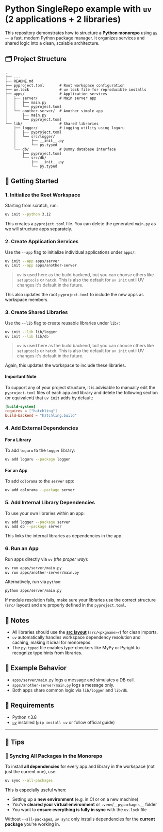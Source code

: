 # Python SingleRepo example with `uv` (2 applications + 2 libraries)

This repository demonstrates how to structure a **Python monorepo** using [`uv`](https://github.com/astral-sh/uv) — a fast, modern Python package manager. It organizes services and shared logic into a clean, scalable architecture.

## 🗂 Project Structure

```
.
├── ...
├── README.md
├── pyproject.toml       # Root workspace configuration
├── uv.lock              # uv lock file for reproducible installs
├── apps/                # Application services
│   ├── server/          # Main server app
│   │   ├── main.py
│   │   └── pyproject.toml
│   └── another-server/  # Another simple app
│       ├── main.py
│       └── pyproject.toml
└── lib/                 # Shared libraries
    ├── logger/          # Logging utility using loguru
    │   ├── pyproject.toml
    │   └── src/logger/
    │       ├── __init__.py
    │       └── py.typed
    └── db/              # Dummy database interface
        ├── pyproject.toml
        └── src/db/
            ├── __init__.py
            └── py.typed
```

## 🚀 Getting Started

### 1. Initialize the Root Workspace

Starting from scratch, run:

```bash
uv init --python 3.12
```

This creates a `pyproject.toml` file. You can delete the generated `main.py` as we will structure apps separately.

### 2. Create Application Services

Use the `--app` flag to initialize individual applications under `apps/`:

```bash
uv init --app apps/server
uv init --app apps/another-server
```

> `uv` is used here as the build backend, but you can choose others like `setuptools` or `hatch`. This is also the default for `uv init` until UV changes it's default in the future.

This also updates the root `pyproject.toml` to include the new apps as workspace members.

### 3. Create Shared Libraries

Use the `--lib` flag to create reusable libraries under `lib/`:

```bash
uv init --lib lib/logger
uv init --lib lib/db
```

> `uv` is used here as the build backend, but you can choose others like `setuptools` or `hatch`. This is also the default for `uv init` until UV changes it's default in the future.

Again, this updates the workspace to include these libraries.

#### Important Note

To support any of your project structure, it is advisable to manually edit the `pyproject.toml` files of each app and library and delete the following section (or equivalent) that `uv init` adds by default:

```toml
[build-system]
requires = ["hatchling"]
build-backend = "hatchling.build"
```

### 4. Add External Dependencies

#### For a Library

To add `loguru` to the `logger` library:

```bash
uv add loguru --package logger
```

#### For an App

To add `colorama` to the `server` app:

```bash
uv add colorama --package server
```

### 5. Add Internal Library Dependencies

To use your own libraries within an app:

```bash
uv add logger --package server
uv add db --package server
```

This links the internal libraries as dependencies in the app.

### 6. Run an App

Run apps directly via `uv` (_the proper way_):

```bash
uv run apps/server/main.py
uv run apps/another-server/main.py
```

Alternatively, run via `python`:

```bash
python apps/server/main.py
```

If module resolution fails, make sure your libraries use the correct structure (`src/` layout) and are properly defined in the `pyproject.toml`.

## 📌 Notes

* All libraries should use the **[src layout](https://packaging.python.org/en/latest/discussions/src-layout-vs-flat-layout/)** (`src/<pkgname>/`) for clean imports.
* `uv` automatically handles workspace dependency resolution and caching, making it ideal for monorepos.
* The `py.typed` file enables type-checkers like MyPy or Pyright to recognize type hints from libraries.

## 🧪 Example Behavior

* `apps/server/main.py` logs a message and simulates a DB call.
* `apps/another-server/main.py` logs a message only.
* Both apps share common logic via `lib/logger` and `lib/db`.

## 🧰 Requirements

* Python ≥3.8
* [`uv`](https://github.com/astral-sh/uv) installed (`pip install uv` or follow official guide)

---
## 🧠 Tips

### 🔄 Syncing All Packages in the Monorepo

To install **all dependencies** for every app and library in the workspace (not just the current one), use:

```bash
uv sync --all-packages
```

This is especially useful when:

* Setting up a **new environment** (e.g. in CI or on a new machine)
* You've **cleared your virtual environment** or `.venv`/`__pypackages__` folder
* You want to **ensure everything is fully in sync** with the `uv.lock` file

Without `--all-packages`, `uv sync` only installs dependencies for the **current package** you're working in.
